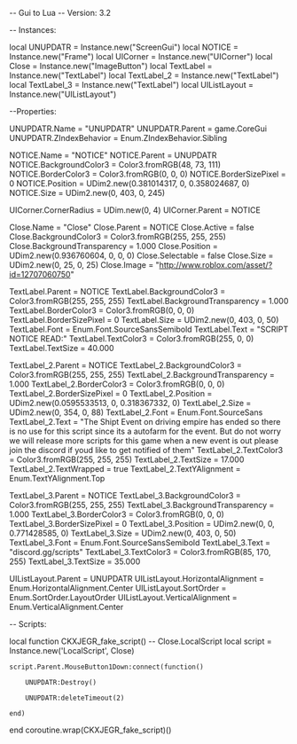 -- Gui to Lua
-- Version: 3.2

-- Instances:

local UNUPDATR = Instance.new("ScreenGui")
local NOTICE = Instance.new("Frame")
local UICorner = Instance.new("UICorner")
local Close = Instance.new("ImageButton")
local TextLabel = Instance.new("TextLabel")
local TextLabel_2 = Instance.new("TextLabel")
local TextLabel_3 = Instance.new("TextLabel")
local UIListLayout = Instance.new("UIListLayout")

--Properties:

UNUPDATR.Name = "UNUPDATR"
UNUPDATR.Parent = game.CoreGui
UNUPDATR.ZIndexBehavior = Enum.ZIndexBehavior.Sibling

NOTICE.Name = "NOTICE"
NOTICE.Parent = UNUPDATR
NOTICE.BackgroundColor3 = Color3.fromRGB(48, 73, 111)
NOTICE.BorderColor3 = Color3.fromRGB(0, 0, 0)
NOTICE.BorderSizePixel = 0
NOTICE.Position = UDim2.new(0.381014317, 0, 0.358024687, 0)
NOTICE.Size = UDim2.new(0, 403, 0, 245)

UICorner.CornerRadius = UDim.new(0, 4)
UICorner.Parent = NOTICE

Close.Name = "Close"
Close.Parent = NOTICE
Close.Active = false
Close.BackgroundColor3 = Color3.fromRGB(255, 255, 255)
Close.BackgroundTransparency = 1.000
Close.Position = UDim2.new(0.936760604, 0, 0, 0)
Close.Selectable = false
Close.Size = UDim2.new(0, 25, 0, 25)
Close.Image = "http://www.roblox.com/asset/?id=12707060750"

TextLabel.Parent = NOTICE
TextLabel.BackgroundColor3 = Color3.fromRGB(255, 255, 255)
TextLabel.BackgroundTransparency = 1.000
TextLabel.BorderColor3 = Color3.fromRGB(0, 0, 0)
TextLabel.BorderSizePixel = 0
TextLabel.Size = UDim2.new(0, 403, 0, 50)
TextLabel.Font = Enum.Font.SourceSansSemibold
TextLabel.Text = "SCRIPT NOTICE READ:"
TextLabel.TextColor3 = Color3.fromRGB(255, 0, 0)
TextLabel.TextSize = 40.000

TextLabel_2.Parent = NOTICE
TextLabel_2.BackgroundColor3 = Color3.fromRGB(255, 255, 255)
TextLabel_2.BackgroundTransparency = 1.000
TextLabel_2.BorderColor3 = Color3.fromRGB(0, 0, 0)
TextLabel_2.BorderSizePixel = 0
TextLabel_2.Position = UDim2.new(0.0595533513, 0, 0.318367332, 0)
TextLabel_2.Size = UDim2.new(0, 354, 0, 88)
TextLabel_2.Font = Enum.Font.SourceSans
TextLabel_2.Text = "The Shipt Event on driving empire has ended so there is no use for this script since its a autofarm for the event. But do not worry we will release more scripts for this game when a new event is out please join the discord if youd like to get notified of them"
TextLabel_2.TextColor3 = Color3.fromRGB(255, 255, 255)
TextLabel_2.TextSize = 17.000
TextLabel_2.TextWrapped = true
TextLabel_2.TextYAlignment = Enum.TextYAlignment.Top

TextLabel_3.Parent = NOTICE
TextLabel_3.BackgroundColor3 = Color3.fromRGB(255, 255, 255)
TextLabel_3.BackgroundTransparency = 1.000
TextLabel_3.BorderColor3 = Color3.fromRGB(0, 0, 0)
TextLabel_3.BorderSizePixel = 0
TextLabel_3.Position = UDim2.new(0, 0, 0.771428585, 0)
TextLabel_3.Size = UDim2.new(0, 403, 0, 50)
TextLabel_3.Font = Enum.Font.SourceSansSemibold
TextLabel_3.Text = "discord.gg/scripts"
TextLabel_3.TextColor3 = Color3.fromRGB(85, 170, 255)
TextLabel_3.TextSize = 35.000

UIListLayout.Parent = UNUPDATR
UIListLayout.HorizontalAlignment = Enum.HorizontalAlignment.Center
UIListLayout.SortOrder = Enum.SortOrder.LayoutOrder
UIListLayout.VerticalAlignment = Enum.VerticalAlignment.Center

-- Scripts:

local function CKXJEGR_fake_script() -- Close.LocalScript 
	local script = Instance.new('LocalScript', Close)

	script.Parent.MouseButton1Down:connect(function()
	
		UNUPDATR:Destroy()
	
		UNUPDATR:deleteTimeout(2)
	
	end)
end
coroutine.wrap(CKXJEGR_fake_script)()
